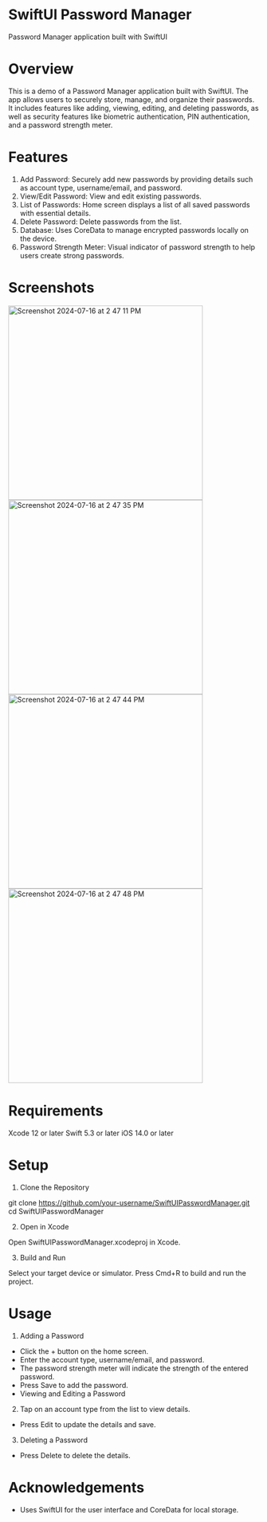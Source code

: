 # SwiftUI Password Manager
Password Manager application built with SwiftUI

# Overview
This is a demo of a Password Manager application built with SwiftUI. The app allows users to securely store, manage, and organize their passwords. It includes features like adding, viewing, editing, and deleting passwords, as well as security features like biometric authentication, PIN authentication, and a password strength meter.

# Features
1. Add Password: Securely add new passwords by providing details such as account type, username/email, and password.
2. View/Edit Password: View and edit existing passwords.
3. List of Passwords: Home screen displays a list of all saved passwords with essential details.
4. Delete Password: Delete passwords from the list.
5. Database: Uses CoreData to manage encrypted passwords locally on the device.
6. Password Strength Meter: Visual indicator of password strength to help users create strong passwords.


# Screenshots

<img width="390" alt="Screenshot 2024-07-16 at 2 47 11 PM" src="https://github.com/user-attachments/assets/af2247be-1686-4b4f-9aee-af8cd5a8b91e">
<img width="390" alt="Screenshot 2024-07-16 at 2 47 35 PM" src="https://github.com/user-attachments/assets/d353ed3b-4577-42e3-aa1a-98a3eac5640b">
<img width="390" alt="Screenshot 2024-07-16 at 2 47 44 PM" src="https://github.com/user-attachments/assets/01032540-dcb9-44cc-89cc-528d0cd1995a">
<img width="390" alt="Screenshot 2024-07-16 at 2 47 48 PM" src="https://github.com/user-attachments/assets/1e72f750-78f3-49c8-a987-0cc6f0c1a3ea">

# Requirements
Xcode 12 or later
Swift 5.3 or later
iOS 14.0 or later


# Setup
1. Clone the Repository

git clone https://github.com/your-username/SwiftUIPasswordManager.git
cd SwiftUIPasswordManager

2. Open in Xcode

Open SwiftUIPasswordManager.xcodeproj in Xcode.

3. Build and Run

Select your target device or simulator.
Press Cmd+R to build and run the project.


# Usage

1. Adding a Password

- Click the + button on the home screen.
- Enter the account type, username/email, and password.
- The password strength meter will indicate the strength of the entered password.
- Press Save to add the password.
- Viewing and Editing a Password

2. Tap on an account type from the list to view details.

- Press Edit to update the details and save.

3. Deleting a Password

- Press Delete to delete the details.

# Acknowledgements

- Uses SwiftUI for the user interface and CoreData for local storage.


